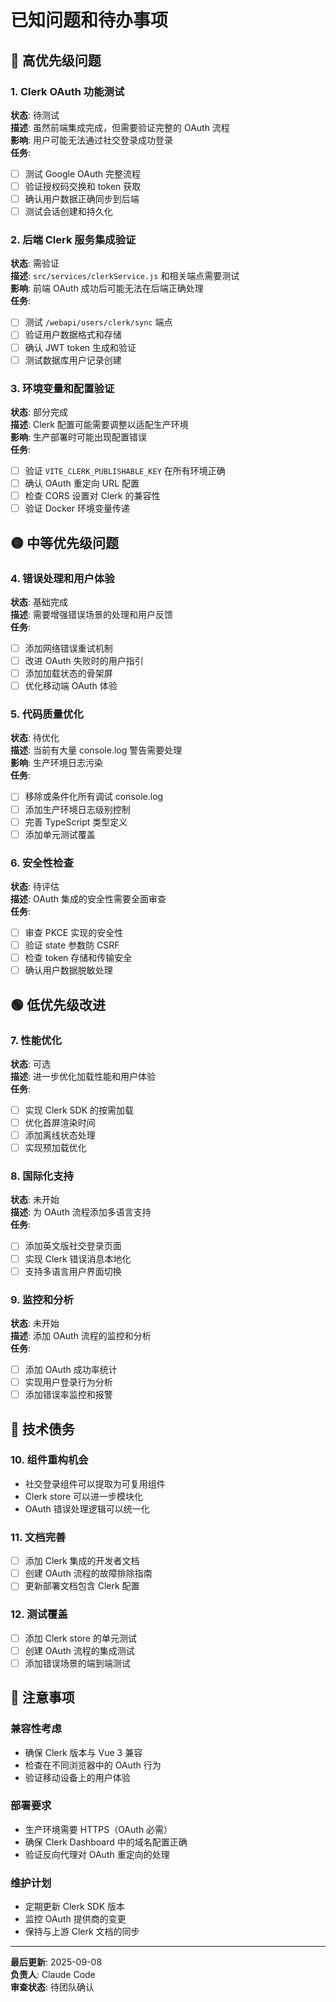 # 已知问题和待办事项

## 🔴 高优先级问题

### 1. Clerk OAuth 功能测试
**状态**: 待测试  
**描述**: 虽然前端集成完成，但需要验证完整的 OAuth 流程  
**影响**: 用户可能无法通过社交登录成功登录  
**任务**:
- [ ] 测试 Google OAuth 完整流程
- [ ] 验证授权码交换和 token 获取
- [ ] 确认用户数据正确同步到后端
- [ ] 测试会话创建和持久化

### 2. 后端 Clerk 服务集成验证
**状态**: 需验证  
**描述**: `src/services/clerkService.js` 和相关端点需要测试  
**影响**: 前端 OAuth 成功后可能无法在后端正确处理  
**任务**:
- [ ] 测试 `/webapi/users/clerk/sync` 端点
- [ ] 验证用户数据格式和存储
- [ ] 确认 JWT token 生成和验证
- [ ] 测试数据库用户记录创建

### 3. 环境变量和配置验证
**状态**: 部分完成  
**描述**: Clerk 配置可能需要调整以适配生产环境  
**影响**: 生产部署时可能出现配置错误  
**任务**:
- [ ] 验证 `VITE_CLERK_PUBLISHABLE_KEY` 在所有环境正确
- [ ] 确认 OAuth 重定向 URL 配置
- [ ] 检查 CORS 设置对 Clerk 的兼容性
- [ ] 验证 Docker 环境变量传递

## 🟡 中等优先级问题

### 4. 错误处理和用户体验
**状态**: 基础完成  
**描述**: 需要增强错误场景的处理和用户反馈  
**任务**:
- [ ] 添加网络错误重试机制
- [ ] 改进 OAuth 失败时的用户指引
- [ ] 添加加载状态的骨架屏
- [ ] 优化移动端 OAuth 体验

### 5. 代码质量优化
**状态**: 待优化  
**描述**: 当前有大量 console.log 警告需要处理  
**影响**: 生产环境日志污染  
**任务**:
- [ ] 移除或条件化所有调试 console.log
- [ ] 添加生产环境日志级别控制
- [ ] 完善 TypeScript 类型定义
- [ ] 添加单元测试覆盖

### 6. 安全性检查
**状态**: 待评估  
**描述**: OAuth 集成的安全性需要全面审查  
**任务**:
- [ ] 审查 PKCE 实现的安全性
- [ ] 验证 state 参数防 CSRF
- [ ] 检查 token 存储和传输安全
- [ ] 确认用户数据脱敏处理

## 🟢 低优先级改进

### 7. 性能优化
**状态**: 可选  
**描述**: 进一步优化加载性能和用户体验  
**任务**:
- [ ] 实现 Clerk SDK 的按需加载
- [ ] 优化首屏渲染时间
- [ ] 添加离线状态处理
- [ ] 实现预加载优化

### 8. 国际化支持
**状态**: 未开始  
**描述**: 为 OAuth 流程添加多语言支持  
**任务**:
- [ ] 添加英文版社交登录页面
- [ ] 实现 Clerk 错误消息本地化
- [ ] 支持多语言用户界面切换

### 9. 监控和分析
**状态**: 未开始  
**描述**: 添加 OAuth 流程的监控和分析  
**任务**:
- [ ] 添加 OAuth 成功率统计
- [ ] 实现用户登录行为分析
- [ ] 添加错误率监控和报警

## 🔧 技术债务

### 10. 组件重构机会
- 社交登录组件可以提取为可复用组件
- Clerk store 可以进一步模块化
- OAuth 错误处理逻辑可以统一化

### 11. 文档完善
- [ ] 添加 Clerk 集成的开发者文档
- [ ] 创建 OAuth 流程的故障排除指南
- [ ] 更新部署文档包含 Clerk 配置

### 12. 测试覆盖
- [ ] 添加 Clerk store 的单元测试
- [ ] 创建 OAuth 流程的集成测试
- [ ] 添加错误场景的端到端测试

## 📝 注意事项

### 兼容性考虑
- 确保 Clerk 版本与 Vue 3 兼容
- 检查在不同浏览器中的 OAuth 行为
- 验证移动设备上的用户体验

### 部署要求
- 生产环境需要 HTTPS（OAuth 必需）
- 确保 Clerk Dashboard 中的域名配置正确
- 验证反向代理对 OAuth 重定向的处理

### 维护计划
- 定期更新 Clerk SDK 版本
- 监控 OAuth 提供商的变更
- 保持与上游 Clerk 文档的同步

---

**最后更新**: 2025-09-08  
**负责人**: Claude Code  
**审查状态**: 待团队确认